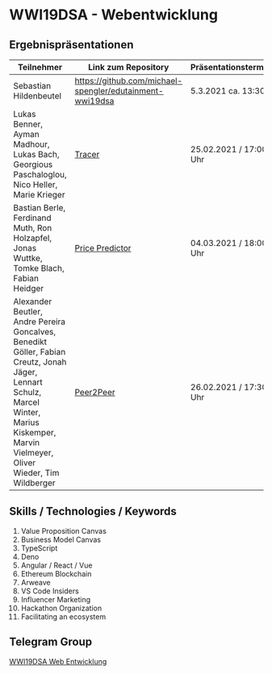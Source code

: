 # WWI19DSA - Webentwicklung

## Ergebnispräsentationen

| Teilnehmer | Link zum Repository | Präsentationstermin | Note |
|----------------------|----------|----------|----------|
| Sebastian Hildenbeutel | https://github.com/michael-spengler/edutainment-wwi19dsa | 5.3.2021 ca. 13:30 | |
| Lukas Benner, Ayman Madhour, Lukas Bach, Georgious Paschaloglou, Nico Heller, Marie Krieger |[Tracer](https://github.com/michael-spengler/Tracer-wwi19dsa) | 25.02.2021 / 17:00 Uhr | 1.0 |
| Bastian Berle, Ferdinand Muth, Ron Holzapfel, Jonas Wuttke, Tomke Blach, Fabian Heidger | [Price Predictor](https://github.com/michael-spengler/price-predictor-wwi19dsa) | 04.03.2021 / 18:00 Uhr | 1.0 |
| Alexander Beutler, Andre Pereira Goncalves, Benedikt Göller, Fabian Creutz, Jonah Jäger, Lennart Schulz, Marcel Winter, Marius Kiskemper, Marvin Vielmeyer, Oliver Wieder, Tim Wildberger | [Peer2Peer](https://github.com/michael-spengler/peer2peer-wwi19dsa) | 26.02.2021 / 17:30 Uhr |? :D |

## Skills / Technologies / Keywords
1. Value Proposition Canvas
2. Business Model Canvas
3. TypeScript
4. Deno 
5. Angular / React / Vue
6. Ethereum Blockchain
7. Arweave
8. VS Code Insiders
9. Influencer Marketing 
10. Hackathon Organization
11. Facilitating an ecosystem 


## Telegram Group
[WWI19DSA Web Entwicklung](https://t.me/joinchat/CocyExMkogESIzc0mg2XFg)


